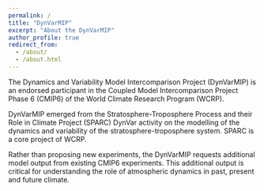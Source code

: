 ```yaml
---
permalink: /
title: "DynVarMIP"
excerpt: "About the DynVarMIP"
author_profile: true
redirect_from: 
  - /about/
  - /about.html
---
```


The Dynamics and Variability Model Intercomparison Project (DynVarMIP) is an endorsed participant in the Coupled Model Intercomparison Project Phase 6 (CMIP6) of the World Climate Research Program (WCRP).

DynVarMIP emerged from the Stratosphere-Troposphere Process and their Role in Climate Project (SPARC) DynVar activity on the modelling of the dynamics and variability of the stratosphere-troposphere system. SPARC is a core project of WCRP.

Rather than proposing new experiments, the DynVarMIP requests additional model output from existing CMIP6 experiments. This additional output is critical for understanding the role of atmospheric dynamics in past, present and future climate. 





